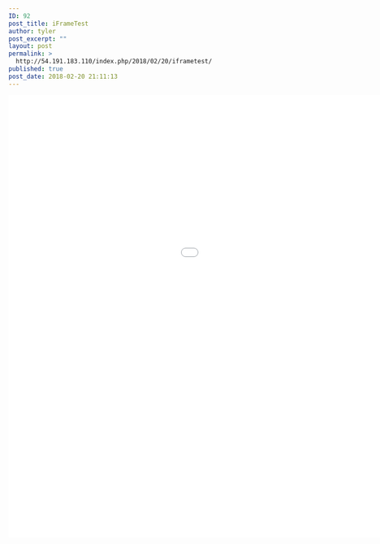 ```yaml
---
ID: 92
post_title: iFrameTest
author: tyler
post_excerpt: ""
layout: post
permalink: >
  http://54.191.183.110/index.php/2018/02/20/iframetest/
published: true
post_date: 2018-02-20 21:11:13
---
```

<iframe width="1280" height="870" src="//www.youtube.com/embed/qzOOy1tWBCg?rel=0" frameborder="0" allowfullscreen></iframe>